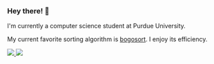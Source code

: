 <!--
**vvvuPurdue/vvvuPurdue** is a ✨ _special_ ✨ repository because its `README.md` (this file) appears on your GitHub profile.

Here are some ideas to get you started:

- 🔭 I’m currently working on ...
- 🌱 I’m currently learning ...
- 👯 I’m looking to collaborate on ...
- 🤔 I’m looking for help with ...
- 💬 Ask me about ...
- 📫 How to reach me: ...
- 😄 Pronouns: ...
- ⚡ Fun fact: ...
-->
### Hey there! 👋

I'm currently a computer science student at Purdue University.

My current favorite sorting algorithm is [bogosort](https://en.wikipedia.org/wiki/Bogosort). I enjoy its efficiency.



<a href="https://github.com/vivCoding/github-readme-stats">
 <img src = "https://github-readme-stats.vercel.app/api/top-langs/?username=vivCoding&count_private=true&show_icons=true&theme=tokyonight&layout=compact"/>
</a>

<a href="https://github.com/vivCoding/github-readme-stats">
 <img src = "https://github-readme-stats.vercel.app/api?username=vivCoding&count_private=true&show_icons=true&theme=tokyonight"/>
</a>
